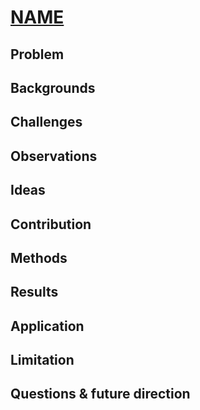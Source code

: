 # [NAME](link)
## Problem

## Backgrounds

## Challenges


## Observations

## Ideas

## Contribution

## Methods

## Results

## Application

## Limitation

## Questions & future direction